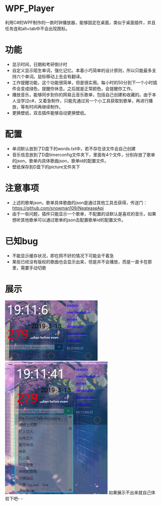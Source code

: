# WPF_Player
利用C#的WPF制作的一款时钟播放器，能够固定在桌面，类似于桌面插件，并且任务连和alt+tab中不会出现图标。

# 功能
- 显示时间，日期和考研倒计时
- 自定义显示陌生单词，强化记忆。本着小巧简单的设计原则，所以只能最多支持六个单词。鼠标移动上去会有翻译。
- 工作提醒功能，这个功能很简单，但是很实用。每小时的50分到下一个小时插件会变成绿色，提醒你休息。之后就是正常颜色，会提醒你工作。
- 播放音乐，能够同步到你的网易云音乐歌单，包括自己创建和收藏的。由于本人没学过c#，又着急制作，只能先通过另一个小工具获取到歌单，再进行播放，等有时间再继续制作。
- 更换壁纸，双击插件能够自动更换壁纸。

# 配置
- 单词默认放到了D盘下的words.txt中，若不存在该文件会自己创建
- 音乐信息放到了D盘timerconfig文件夹下，里面有4个文件，分别存放了歌单的json，歌单内具体歌曲json，歌单id的配置文件。
- 壁纸保存到D盘下的picture文件夹下

# 注意事项
- 上述的歌单json，歌单具体歌曲的json是通过其他工具去获得，传送门：https://github.com/snowman109/NeateaseApi
- 由于一些问题，插件只能显示一个歌单，不配置的话默认是喜欢的音乐，如果想听其他歌单可以通过歌单的json去配置歌单id的配置文件。

# 已知bug
- 不能显示缓存状况，即在网不好的情况下可能会干着急
- 某些已经没有版权的歌曲也会显示出来，但是并不会播放，而是一直卡在那里，需要手动切歌

# 展示
![插件展示](https://raw.githubusercontent.com/snowman109/NeateaseApi/master/show/Snipaste_2019-03-18_19-11-10.png)
![歌曲](https://raw.githubusercontent.com/snowman109/NeateaseApi/master/show/Snipaste_2019-03-18_19-11-46.png)
如果展示不出来就自己体验下吧- -
